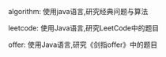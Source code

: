 algorithm: 使用java语言,研究经典问题与算法   

leetcode: 使用Java语言,研究LeetCode中的题目   

offer: 使用Java语言,研究《剑指offer》中的题目   

